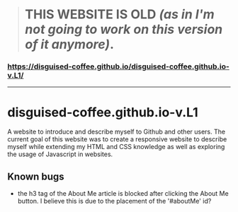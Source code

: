 

># THIS WEBSITE IS **OLD** *(as in I'm not going to work on this version of it anymore)*.

### https://disguised-coffee.github.io/disguised-coffee.github.io-v.L1/

***


# disguised-coffee.github.io-v.L1


A website to introduce and describe myself to Github and other users. 
The current goal of this website was to create a responsive website to describe myself while extending my HTML and CSS knowledge as well as exploring the usage of Javascript in websites.

## Known bugs
- the h3 tag of the About Me article is blocked after clicking the About Me button. I believe this is due to the placement of the '#aboutMe' id?